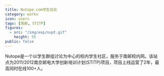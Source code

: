 ```yaml
---
title: Nutope.com学生社区
category: works
icon: users
tags: [南邮, STITP]
figures:
  - src: "/img/exp/nupt.gif"
    height: 55
public: false
---
```


Nutope是一个以学生群组讨论为中心的校内学生社区，服务于南邮校内网。该站点为2011/2012南京邮电大学创新培训计划(STITP)项目，项目上线运营了2年，最高同时在线100+人。